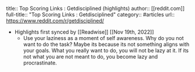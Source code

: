 title:: Top Scoring Links : Getdisciplined (highlights)
author:: [[reddit.com]]
full-title:: "Top Scoring Links : Getdisciplined"
category:: #articles
url:: https://www.reddit.com/r/getdisciplined/

- Highlights first synced by [[Readwise]] [[Nov 19th, 2022]]
	- Use your laziness as a moment of self awareness. Why do you not want to do the task? Maybe its because its not something aligns with your goals. What you really want to do, you will not be lazy at it. If its not what you are not meant to do, you become lazy and procrastinate.